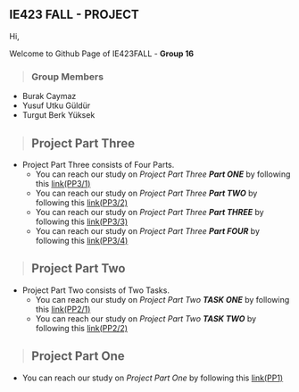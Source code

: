 ## IE423 FALL - PROJECT 

Hi, 

Welcome to Github Page of IE423FALL - **Group 16**

> ### Group Members 
- Burak Caymaz
- Yusuf Utku Güldür
- Turgut Berk Yüksek

>## Project Part Three
- Project Part Three consists of Four Parts.
  - You can reach our study on *Project Part Three **Part ONE*** by following this [link(PP3/1)](aproach_1.ipynb)
  - You can reach our study on *Project Part Three **Part TWO*** by following this [link(PP3/2)](aproach_2.ipynb)
  - You can reach our study on *Project Part Three **Part THREE*** by following this [link(PP3/3)](aproach_3.ipynb)
  - You can reach our study on *Project Part Three **Part FOUR*** by following this [link(PP3/4)](comparisson.ipynb)

>## Project Part Two
- Project Part Two consists of Two Tasks.
  - You can reach our study on *Project Part Two **TASK ONE*** by following this [link(PP2/1)](IE423-PROJECTPARTTWO-TASKONE/IE423-PROJECTPARTTWO-TASKONE.md)
  - You can reach our study on *Project Part Two **TASK TWO*** by following this [link(PP2/2)](IE423-PROJECTPARTTWO-TASKTWO/423ArimaTask2_pairs1.md)

>## Project Part One
- You can reach our study on *Project Part One* by following this [link(PP1)](project_part_one_analysis.md)
